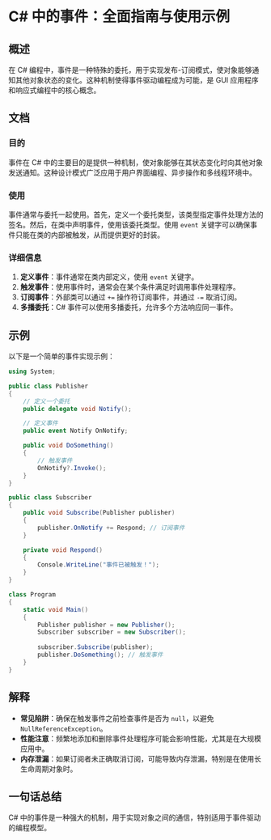 <!--
Meta Description: # C# 中的事件：全面指南与使用示例 ## 概述 在 C# 编程中，事件是一种特殊的委托，用于实现发布-订阅模式，使对象能够通知其他对象状态的变化。这种机制使得事件驱动编程成为可能，是 GUI 应用程序和响应式编程中的核心概念。 ## 文档 ### 目的 事件在 C# 中的主要目的是提供一种机制，...
Meta Keywords: publisher, public, void, subscriber, event
-->

# C# 中的事件：全面指南与使用示例

## 概述
在 C# 编程中，事件是一种特殊的委托，用于实现发布-订阅模式，使对象能够通知其他对象状态的变化。这种机制使得事件驱动编程成为可能，是 GUI 应用程序和响应式编程中的核心概念。

## 文档
### 目的
事件在 C# 中的主要目的是提供一种机制，使对象能够在其状态变化时向其他对象发送通知。这种设计模式广泛应用于用户界面编程、异步操作和多线程环境中。

### 使用
事件通常与委托一起使用。首先，定义一个委托类型，该类型指定事件处理方法的签名。然后，在类中声明事件，使用该委托类型。使用 `event` 关键字可以确保事件只能在类的内部被触发，从而提供更好的封装。

### 详细信息
1. **定义事件**：事件通常在类内部定义，使用 `event` 关键字。
2. **触发事件**：使用事件时，通常会在某个条件满足时调用事件处理程序。
3. **订阅事件**：外部类可以通过 `+=` 操作符订阅事件，并通过 `-=` 取消订阅。
4. **多播委托**：C# 事件可以使用多播委托，允许多个方法响应同一事件。

## 示例
以下是一个简单的事件实现示例：

```csharp
using System;

public class Publisher
{
    // 定义一个委托
    public delegate void Notify();  

    // 定义事件
    public event Notify OnNotify;  

    public void DoSomething()
    {
        // 触发事件
        OnNotify?.Invoke();
    }
}

public class Subscriber
{
    public void Subscribe(Publisher publisher)
    {
        publisher.OnNotify += Respond; // 订阅事件
    }

    private void Respond()
    {
        Console.WriteLine("事件已被触发！");
    }
}

class Program
{
    static void Main()
    {
        Publisher publisher = new Publisher();
        Subscriber subscriber = new Subscriber();
        
        subscriber.Subscribe(publisher);
        publisher.DoSomething(); // 触发事件
    }
}
```

## 解释
- **常见陷阱**：确保在触发事件之前检查事件是否为 `null`，以避免 `NullReferenceException`。
- **性能注意**：频繁地添加和删除事件处理程序可能会影响性能，尤其是在大规模应用中。
- **内存泄漏**：如果订阅者未正确取消订阅，可能导致内存泄漏，特别是在使用长生命周期对象时。

## 一句话总结
C# 中的事件是一种强大的机制，用于实现对象之间的通信，特别适用于事件驱动的编程模型。